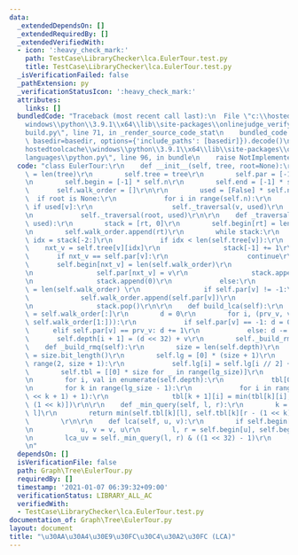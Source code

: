 ```yaml
---
data:
  _extendedDependsOn: []
  _extendedRequiredBy: []
  _extendedVerifiedWith:
  - icon: ':heavy_check_mark:'
    path: TestCase\LibraryChecker\lca.EulerTour.test.py
    title: TestCase\LibraryChecker\lca.EulerTour.test.py
  _isVerificationFailed: false
  _pathExtension: py
  _verificationStatusIcon: ':heavy_check_mark:'
  attributes:
    links: []
  bundledCode: "Traceback (most recent call last):\n  File \"c:\\hostedtoolcache\\\
    windows\\python\\3.9.1\\x64\\lib\\site-packages\\onlinejudge_verify\\documentation\\\
    build.py\", line 71, in _render_source_code_stat\n    bundled_code = language.bundle(stat.path,\
    \ basedir=basedir, options={'include_paths': [basedir]}).decode()\n  File \"c:\\\
    hostedtoolcache\\windows\\python\\3.9.1\\x64\\lib\\site-packages\\onlinejudge_verify\\\
    languages\\python.py\", line 96, in bundle\n    raise NotImplementedError\nNotImplementedError\n"
  code: "class EulerTour:\r\n    def __init__(self, tree, root=None):\r\n        self.n\
    \ = len(tree)\r\n        self.tree = tree\r\n        self.par = [-1] * self.n\r\
    \n        self.begin = [-1] * self.n\r\n        self.end = [-1] * self.n\r\n \
    \       self.walk_order = []\r\n\r\n        used = [False] * self.n\r\n      \
    \  if root is None:\r\n            for i in range(self.n):\r\n               \
    \ if used[v]:\r\n                    self._traversal(v, used)\r\n        else:\r\
    \n            self._traversal(root, used)\r\n\r\n    def _traversal(self, rt,\
    \ used):\r\n        stack = [rt, 0]\r\n        self.begin[rt] = len(self.walk_order)\r\
    \n        self.walk_order.append(rt)\r\n        while stack:\r\n            v,\
    \ idx = stack[-2:]\r\n            if idx < len(self.tree[v]):\r\n            \
    \    nxt_v = self.tree[v][idx]\r\n                stack[-1] += 1\r\n         \
    \       if nxt_v == self.par[v]:\r\n                    continue\r\n         \
    \       self.begin[nxt_v] = len(self.walk_order)\r\n                self.walk_order.append(nxt_v)\r\
    \n                self.par[nxt_v] = v\r\n                stack.append(nxt_v)\r\
    \n                stack.append(0)\r\n            else:\r\n                self.end[v]\
    \ = len(self.walk_order) \r\n                if self.par[v] != -1:\r\n       \
    \             self.walk_order.append(self.par[v])\r\n                stack.pop()\r\
    \n                stack.pop()\r\n\r\n    def build_lca(self):\r\n        self.depth\
    \ = self.walk_order[:]\r\n        d = 0\r\n        for i, (prv_v, v) in enumerate(zip(self.walk_order,\
    \ self.walk_order[1:])):\r\n            if self.par[v] == -1: d = 0\r\n      \
    \      elif self.par[v] == prv_v: d += 1\r\n            else: d -= 1\r\n     \
    \       self.depth[i + 1] = (d << 32) + v\r\n        self._build_rmq()\r\n\r\n\
    \    def _build_rmq(self):\r\n        size = len(self.depth)\r\n        lg_size\
    \ = size.bit_length()\r\n        self.lg = [0] * (size + 1)\r\n        for i in\
    \ range(2, size + 1):\r\n            self.lg[i] = self.lg[i // 2] + 1\r\n\r\n\
    \        self.tbl = [[0] * size for _ in range(lg_size)]\r\n        tbl = self.tbl\r\
    \n        for i, val in enumerate(self.depth):\r\n            tbl[0][i] = val\r\
    \n        for k in range(lg_size - 1):\r\n            for i in range(size - (1\
    \ << k + 1) + 1):\r\n                tbl[k + 1][i] = min(tbl[k][i], tbl[k][i +\
    \ (1 << k)])\r\n\r\n    def _min_query(self, l, r):\r\n        k = self.lg[r -\
    \ l]\r\n        return min(self.tbl[k][l], self.tbl[k][r - (1 << k)])        \
    \        \r\n\r\n    def lca(self, u, v):\r\n        if self.begin[u] > self.begin[v]:\r\
    \n            u, v = v, u\r\n        l, r = self.begin[u], self.begin[v] + 1\r\
    \n        lca_uv = self._min_query(l, r) & ((1 << 32) - 1)\r\n        return lca_uv\r\
    \n"
  dependsOn: []
  isVerificationFile: false
  path: Graph\Tree\EulerTour.py
  requiredBy: []
  timestamp: '2021-01-07 06:39:32+09:00'
  verificationStatus: LIBRARY_ALL_AC
  verifiedWith:
  - TestCase\LibraryChecker\lca.EulerTour.test.py
documentation_of: Graph\Tree\EulerTour.py
layout: document
title: "\u30AA\u30A4\u30E9\u30FC\u30C4\u30A2\u30FC (LCA)"
---
```

